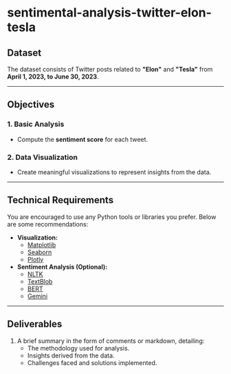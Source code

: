 # sentimental-analysis-twitter-elon-tesla

## Dataset

The dataset consists of Twitter posts related to **"Elon"** and **"Tesla"** from **April 1, 2023, to June 30, 2023**.

---

## Objectives

### 1. Basic Analysis
- Compute the **sentiment score** for each tweet.

### 2. Data Visualization
- Create meaningful visualizations to represent insights from the data.

---

## Technical Requirements

You are encouraged to use any Python tools or libraries you prefer. Below are some recommendations:

- **Visualization:** 
  - [Matplotlib](https://matplotlib.org/)
  - [Seaborn](https://seaborn.pydata.org/)
  - [Plotly](https://plotly.com/)
- **Sentiment Analysis (Optional):** 
  - [NLTK](https://www.nltk.org/)
  - [TextBlob](https://textblob.readthedocs.io/en/dev/)
  - [BERT](https://github.com/google-research/bert)
  - [Gemini](https://example.com/gemini)

---

## Deliverables

1. A brief summary in the form of comments or markdown, detailing:
    - The methodology used for analysis.
    - Insights derived from the data.
    - Challenges faced and solutions implemented.
